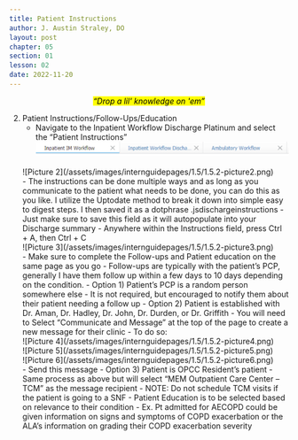 ```yaml
---
title: Patient Instructions
author: J. Austin Straley, DO
layout: post
chapter: 05
section: 01
lesson: 02
date: 2022-11-20
---
```


*<center><mark>“Drop a lil' knowledge on 'em”</mark></center>*

2. Patient Instructions/Follow-Ups/Education
    - Navigate to the Inpatient Workflow Discharge Platinum and select the “Patient Instructions”<br>
    ![Picture 1](/assets/images/internguidepages/1.5/1.5.2-picture1.png) 
    <br>
    ![Picture 2](/assets/images/internguidepages/1.5/1.5.2-picture2.png) 
	<br>
    - The instructions can be done multiple ways and as long as you communicate to the patient what needs to be done, you can do this as you like. I utilize the Uptodate method to break it down into simple easy to digest steps. I then saved it as a dotphrase .jsdischargeinstructions
        - Just make sure to save this field as it will autopopulate into your Discharge summary
        - Anywhere within the Instructions field, press Ctrl + A, then Ctrl + C<br>
    ![Picture 3](/assets/images/internguidepages/1.5/1.5.2-picture3.png) 
	<br>
	- Make sure to complete the Follow-ups and Patient education on the same page as you go
        - Follow-ups are typically with the patient’s PCP, generally I have them follow up within a few days to 10 days depending on the condition.
            - Option 1) Patient’s PCP is a random person somewhere else
                - It is not required, but encouraged to notify them about their patient needing a follow up
            - Option 2) Patient is established with Dr. Aman, Dr. Hadley, Dr. John, Dr. Durden, or Dr. Griffith
                - You will need to Select “Communicate and Message” at the top of the page to create a new message for their clinic
                - To do so:<br>
        ![Picture 4](/assets/images/internguidepages/1.5/1.5.2-picture4.png) 
        <br>
        ![Picture 5](/assets/images/internguidepages/1.5/1.5.2-picture5.png) 
        <br>
        ![Picture 6](/assets/images/internguidepages/1.5/1.5.2-picture6.png) 
        <br>
        - Send this message
            - Option 3) Patient is OPCC Resident’s patient
                - Same process as above but will select “MEM Outpatient Care Center – TCM” as the message recipient
            - NOTE: Do not schedule TCM visits if the patient is going to a SNF
        - Patient Education is to be selected based on relevance to their condition
            - Ex. Pt admitted for AECOPD could be given information on signs and symptoms of COPD exacerbation or the ALA’s information on grading their COPD exacerbation severity
